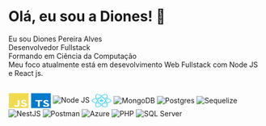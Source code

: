 
# Olá, eu sou a Diones! 👋
Eu sou Diones Pereira Alves <br />
Desenvolvedor Fullstack <br />
Formando em Ciência da Computação <br />
Meu foco atualmente está em desevolvimento Web Fullstack com Node JS e React js.

<div style="display: inline_block"><br>
  <img align="center" alt="Javascript" height="30" width="40" src="https://raw.githubusercontent.com/devicons/devicon/master/icons/javascript/javascript-plain.svg">
  <img align="center" alt="Typescript" height="30" width="40" src="https://raw.githubusercontent.com/devicons/devicon/master/icons/typescript/typescript-plain.svg">
  <img alt="Node JS" alt="Node JS" height="30" width="40" src="https://cdn.jsdelivr.net/gh/devicons/devicon@latest/icons/nodejs/nodejs-original.svg" />          
  <img align="center" alt="React" height="30" width="40" src="https://raw.githubusercontent.com/devicons/devicon/master/icons/react/react-original.svg">
  <img align="center" alt="MongoDB" height="30" width="40" src="https://cdn.jsdelivr.net/gh/devicons/devicon@latest/icons/mongodb/mongodb-plain-wordmark.svg">
  <img align="center" alt="Postgres" height="30" width="40" src="https://cdn.jsdelivr.net/gh/devicons/devicon@latest/icons/postgresql/postgresql-original-wordmark.svg">
  <img align="center" alt="Sequelize" height="30" width="40" src="https://cdn.jsdelivr.net/gh/devicons/devicon@latest/icons/sequelize/sequelize-original-wordmark.svg">
  <img align="center" alt="NestJS" height="30" width="40" src="https://cdn.jsdelivr.net/gh/devicons/devicon@latest/icons/nestjs/nestjs-original.svg">
  <img align="center" alt="Postman" height="30" width="40" src="https://cdn.jsdelivr.net/gh/devicons/devicon@latest/icons/postman/postman-original.svg">
  <img align="center" alt="Azure" height="30" width="40" src="https://cdn.jsdelivr.net/gh/devicons/devicon@latest/icons/azure/azure-original.svg">
  <img align="center" alt="PHP" height="30" width="40" src="https://cdn.jsdelivr.net/gh/devicons/devicon@latest/icons/php/php-original.svg">
  <img align="center" alt="SQL Server" height="30" width="40" src="https://cdn.jsdelivr.net/gh/devicons/devicon@latest/icons/microsoftsqlserver/microsoftsqlserver-original-wordmark.svg">
</div>



